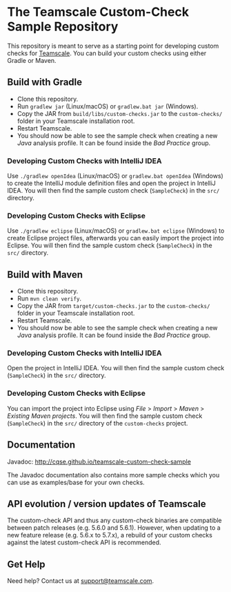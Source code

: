 # The Teamscale Custom-Check Sample Repository

This repository is meant to serve as a starting point for developing custom checks for [Teamscale](https://www.teamscale.com).
You can build your custom checks using either Gradle or Maven.

## Build with Gradle

- Clone this repository.
- Run `gradlew jar` (Linux/macOS) or `gradlew.bat jar` (Windows).
- Copy the JAR from `build/libs/custom-checks.jar` to the `custom-checks/` folder in your Teamscale installation root.
- Restart Teamscale.
- You should now be able to see the sample check when creating a new _Java_ analysis profile. It can be found inside the _Bad Practice_ group.

### Developing Custom Checks with IntelliJ IDEA

Use `./gradlew openIdea` (Linux/macOS) or `gradlew.bat openIdea` (Windows) to create the IntelliJ module definition files and open the project in IntelliJ IDEA.
You will then find the sample custom check (`SampleCheck`) in the `src/` directory.

### Developing Custom Checks with Eclipse

Use `./gradlew eclipse` (Linux/macOS) or `gradlew.bat eclipse` (Windows) to create Eclipse project files, afterwards you can easily import the project into Eclipse.
You will then find the sample custom check (`SampleCheck`) in the `src/` directory.

## Build with Maven

- Clone this repository.
- Run `mvn clean verify`.
- Copy the JAR from `target/custom-checks.jar` to the `custom-checks/` folder in your Teamscale installation root.
- Restart Teamscale.
- You should now be able to see the sample check when creating a new _Java_ analysis profile. It can be found inside the _Bad Practice_ group.

### Developing Custom Checks with IntelliJ IDEA

Open the project in IntelliJ IDEA.
You will then find the sample custom check (`SampleCheck`) in the `src/` directory.

### Developing Custom Checks with Eclipse

You can import the project into Eclipse using _File_ > _Import_ > _Maven_ > _Existing Maven projects_.
You will then find the sample custom check (`SampleCheck`) in the `src/` directory of the `custom-checks` project.

## Documentation

Javadoc: http://cqse.github.io/teamscale-custom-check-sample

The Javadoc documentation also contains more sample checks which you can use as examples/base for your own checks.

## API evolution / version updates of Teamscale

The custom-check API and thus any custom-check binaries are compatible between patch releases (e.g. 5.6.0 and 5.6.1).
However, when updating to a new feature release (e.g. 5.6.x to 5.7.x), a rebuild of your custom checks against the latest custom-check API is recommended.

## Get Help

Need help?
Contact us at support@teamscale.com.
